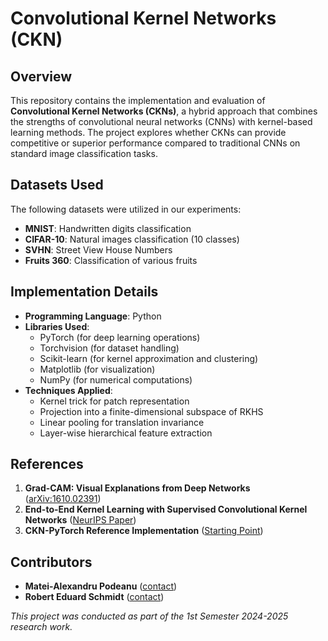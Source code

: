 # Convolutional Kernel Networks (CKN)

## Overview
This repository contains the implementation and evaluation of **Convolutional Kernel Networks (CKNs)**, a hybrid approach that combines the strengths of convolutional neural networks (CNNs) with kernel-based learning methods. The project explores whether CKNs can provide competitive or superior performance compared to traditional CNNs on standard image classification tasks.

## Datasets Used
The following datasets were utilized in our experiments:
- **MNIST**: Handwritten digits classification
- **CIFAR-10**: Natural images classification (10 classes)
- **SVHN**: Street View House Numbers
- **Fruits 360**: Classification of various fruits

## Implementation Details
- **Programming Language**: Python
- **Libraries Used**:
  - PyTorch (for deep learning operations)
  - Torchvision (for dataset handling)
  - Scikit-learn (for kernel approximation and clustering)
  - Matplotlib (for visualization)
  - NumPy (for numerical computations)
- **Techniques Applied**:
  - Kernel trick for patch representation
  - Projection into a finite-dimensional subspace of RKHS
  - Linear pooling for translation invariance
  - Layer-wise hierarchical feature extraction


## References
1. **Grad-CAM: Visual Explanations from Deep Networks** ([arXiv:1610.02391](https://arxiv.org/abs/1610.02391))
3. **End-to-End Kernel Learning with Supervised Convolutional Kernel Networks** ([NeurIPS Paper](https://proceedings.neurips.cc/paper_files/paper/2016/file/fc8001f834f6a5f0561080d134d53d29-Paper.pdf))
4. **CKN-PyTorch Reference Implementation** ([Starting Point]([https://github.com/claying/CKN-Pytorch-image](https://logb-research.github.io/blog/2024/ckn/)))

## Contributors
- **Matei-Alexandru Podeanu** ([contact](mailto:matei-alexandru.podeanu@s.unibuc.ro))
- **Robert Eduard Schmidt** ([contact](mailto:robert-eduard.schmidt@s.unibuc.ro))


_This project was conducted as part of the 1st Semester 2024-2025 research work._

